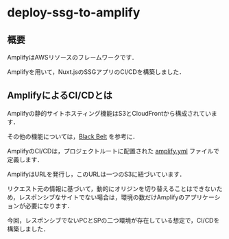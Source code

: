 # deploy-ssg-to-amplify

## 概要

AmplifyはAWSリソースのフレームワークです．

Amplifyを用いて，Nuxt.jsのSSGアプリのCI/CDを構築しました．

## AmplifyによるCI/CDとは

Amplifyの静的サイトホスティング機能はS3とCloudFrontから構成されています．

その他の機能については，[Black Belt](https://d1.awsstatic.com/webinars/jp/pdf/services/20200520_AWSBlackBelt_Amplify_A.pdf) を参考に．

AmplifyのCI/CDは，プロジェクトルートに配置された [amplify.yml](https://github.com/hiroki-it/deploy-ssg-to-amplify/blob/develop/amplify.yml) ファイルで定義します．

AmplifyはURLを発行し，このURLは一つのS3に紐づいています．

リクエスト元の情報に基づいて，動的にオリジンを切り替えることはできないため，レスポンシブなサイトでない場合は，環境の数だけAmplifyのアプリケーションが必要になります．

今回，レスポンシブでないPCとSPの二つ環境が存在している想定で，CI/CDを構築しました．
